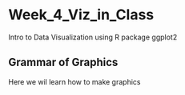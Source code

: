 # Week_4_Viz_in_Class
Intro to Data Visualization using R package ggplot2


## Grammar of Graphics
Here we wil learn how to make graphics